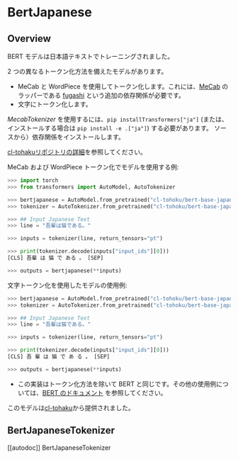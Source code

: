 <!--Copyright 2020 The HuggingFace Team. All rights reserved.

Licensed under the Apache License, Version 2.0 (the "License"); you may not use this file except in compliance with
the License. You may obtain a copy of the License at

http://www.apache.org/licenses/LICENSE-2.0

Unless required by applicable law or agreed to in writing, software distributed under the License is distributed on
an "AS IS" BASIS, WITHOUT WARRANTIES OR CONDITIONS OF ANY KIND, either express or implied. See the License for the
specific language governing permissions and limitations under the License.

⚠️ Note that this file is in Markdown but contain specific syntax for our doc-builder (similar to MDX) that may not be
rendered properly in your Markdown viewer.

-->

# BertJapanese

## Overview

BERT モデルは日本語テキストでトレーニングされました。

2 つの異なるトークン化方法を備えたモデルがあります。

- MeCab と WordPiece を使用してトークン化します。これには、[MeCab](https://taku910.github.io/mecab/) のラッパーである [fugashi](https://github.com/polm/fugashi) という追加の依存関係が必要です。
- 文字にトークン化します。

*MecabTokenizer* を使用するには、`pip installTransformers["ja"]` (または、インストールする場合は `pip install -e .["ja"]`) する必要があります。
ソースから）依存関係をインストールします。

[cl-tohakuリポジトリの詳細](https://github.com/cl-tohaku/bert-japanese)を参照してください。

MeCab および WordPiece トークン化でモデルを使用する例:


```python
>>> import torch
>>> from transformers import AutoModel, AutoTokenizer

>>> bertjapanese = AutoModel.from_pretrained("cl-tohoku/bert-base-japanese")
>>> tokenizer = AutoTokenizer.from_pretrained("cl-tohoku/bert-base-japanese")

>>> ## Input Japanese Text
>>> line = "吾輩は猫である。"

>>> inputs = tokenizer(line, return_tensors="pt")

>>> print(tokenizer.decode(inputs["input_ids"][0]))
[CLS] 吾輩 は 猫 で ある 。 [SEP]

>>> outputs = bertjapanese(**inputs)
```

文字トークン化を使用したモデルの使用例:

```python
>>> bertjapanese = AutoModel.from_pretrained("cl-tohoku/bert-base-japanese-char")
>>> tokenizer = AutoTokenizer.from_pretrained("cl-tohoku/bert-base-japanese-char")

>>> ## Input Japanese Text
>>> line = "吾輩は猫である。"

>>> inputs = tokenizer(line, return_tensors="pt")

>>> print(tokenizer.decode(inputs["input_ids"][0]))
[CLS] 吾 輩 は 猫 で あ る 。 [SEP]

>>> outputs = bertjapanese(**inputs)
```

<Tip>

- この実装はトークン化方法を除いて BERT と同じです。その他の使用例については、[BERT のドキュメント](bert) を参照してください。

</Tip>

このモデルは[cl-tohaku](https://hf-mirror.com/cl-tohaku)から提供されました。

## BertJapaneseTokenizer

[[autodoc]] BertJapaneseTokenizer
